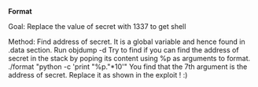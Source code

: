 <b>Format</b>

Goal: Replace the value of secret with 1337 to get shell 

Method: Find address of secret. It is a global variable and hence found in .data section. 
Run objdump -d
Try to find if you can find the address of secret in the stack by poping its content using %p as arguments to format.
./format "python -c 'print "%p."*10'"
You find that the 7th argument is the address of secret. Replace it as shown in the exploit ! :)
